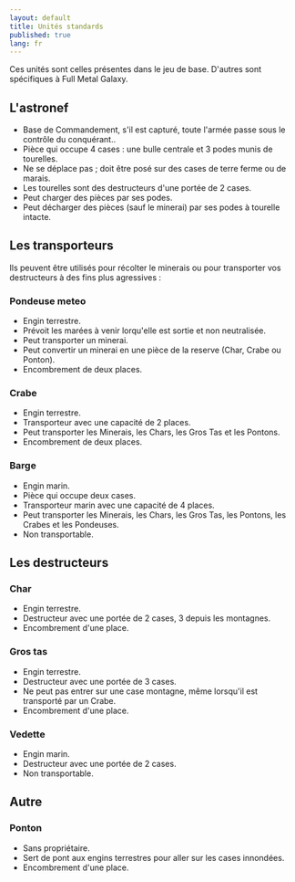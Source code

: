 ```yaml
---
layout: default
title: Unités standards
published: true
lang: fr
---
```



Ces unités sont celles présentes dans le jeu de base. D'autres sont spécifiques à Full Metal Galaxy.

## L'astronef

 - Base de Commandement, s'il est capturé, toute l'armée passe sous le contrôle du conquérant..
 - Pièce qui occupe 4 cases : une bulle centrale et 3 podes munis de tourelles.
 - Ne se déplace pas ; doit être posé sur des cases de terre ferme ou de marais.
 - Les tourelles sont des destructeurs d'une portée de 2 cases.
 - Peut charger des pièces par ses podes.
 - Peut décharger des pièces (sauf le minerai) par ses podes à tourelle intacte.

## Les transporteurs

Ils peuvent être utilisés pour récolter le minerais ou pour transporter vos destructeurs à des fins plus agressives :

### Pondeuse meteo	
 - Engin terrestre.
 - Prévoit les marées à venir lorqu'elle est sortie et non neutralisée.
 - Peut transporter un minerai.
 - Peut convertir un minerai en une pièce de la reserve (Char, Crabe ou Ponton).
 - Encombrement de deux places.

### Crabe	
 - Engin terrestre.
 - Transporteur avec une capacité de 2 places.
 - Peut transporter les Minerais, les Chars, les Gros Tas et les Pontons.
 - Encombrement de deux places.

### Barge	
 - Engin marin.
 - Pièce qui occupe deux cases.
 - Transporteur marin avec une capacité de 4 places.
 - Peut transporter les Minerais, les Chars, les Gros Tas, les Pontons, les Crabes et les Pondeuses.
 - Non transportable.

## Les destructeurs

### Char
 - Engin terrestre.
 - Destructeur avec une portée de 2 cases, 3 depuis les montagnes.
 - Encombrement d'une place.

### Gros tas
 - Engin terrestre.
 - Destructeur avec une portée de 3 cases.
 - Ne peut pas entrer sur une case montagne, même lorsqu'il est transporté par un Crabe.
 - Encombrement d'une place.

### Vedette
 - Engin marin.
 - Destructeur avec une portée de 2 cases.
 - Non transportable.

## Autre

### Ponton
 - Sans propriétaire.
 - Sert de pont aux engins terrestres pour aller sur les cases innondées.
 - Encombrement d'une place.
 